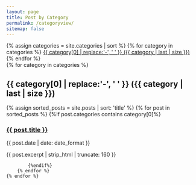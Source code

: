 ```yaml
---
layout: page
title: Post by Category
permalink: /categoryview/
sitemap: false
---
```



<div>
    {% assign categories = site.categories | sort %}
    {% for category in categories %}
        <span class="site-tag">
            <a href="#{{ category | first | slugify }}">
                    {{ category[0] | replace:'-', ' ' }} ({{ category | last | size }})
            </a>
        </span>
    {% endfor %}
</div>

<div id="index">
    {% for category in categories %}
        <a name="{{ category[0] }}"></a>
        <h2>{{ category[0] | replace:'-', ' ' }} ({{ category | last | size }})</h2>
        {% assign sorted_posts = site.posts | sort: 'title' %}
        {% for post in sorted_posts %}
            {%if post.categories contains category[0]%}
                <h3>
                    <a href="{{ site.url }}{{ site.baseurl }}{{ post.url }}" title="{{ post.title }}">
                        {{ post.title }} 
                    </a>
                </h3>
                <span class="post-meta">
                    {{ post.date | date: date_format }}
                    <p>{{ post.excerpt | strip_html | truncate: 160 }}</p>
                </span>
                
            {%endif%}
        {% endfor %}
    {% endfor %}
</div>